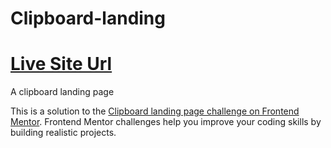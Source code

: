 # Clipboard-landing

# [Live Site Url](https://josh-ay.github.io/clipboard-landing/index.html)
A clipboard landing page

This is a solution to the [Clipboard landing page challenge on Frontend Mentor](https://www.frontendmentor.io/challenges/clipboard-landing-page-5cc9bccd6c4c91111378ecb9). Frontend Mentor challenges help you improve your coding skills by building realistic projects. 

